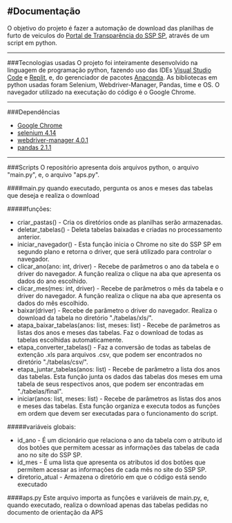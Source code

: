 #Documentação 
---

O objetivo do projeto é fazer a automação de download das planilhas de furto de veiculos do [Portal de Transparência do SSP SP](https://www.ssp.sp.gov.br/transparenciassp/Consulta2022.aspx), através de um script em python.

---

###Tecnologias usadas
O projeto foi inteiramente desenvolvido na linguagem de programação python, fazendo uso das IDEs [Visual Studio Code](https://code.visualstudio.com) e [Replit](https://replit.com), e, do gerenciador de pacotes [Anaconda](https://www.anaconda.com). As bibliotecas em python usadas foram Selenium, Webdriver-Manager, Pandas, time e OS. O navegador utilizado na executação do código é o Google Chrome.

---

###Dependências
- [Google Chrome](https://www.google.pt/intl/pt-PT/chrome/?brand=FHFK&gclid=EAIaIQobChMI4rmvs8_GggMVjF9IAB3MZAplEAAYASAAEgIHdvD_BwE&gclsrc=aw.ds)
- [selenium 4.14](https://pypi.org/project/selenium/4.14.0/)
- [webdriver-manager 4.0.1](https://pypi.org/project/webdriver-manager/4.0.1/)
- [pandas 2.1.1](https://pypi.org/project/pandas/2.1.1/)

---

###Scripts
O repositório apresenta dois arquivos python, o arquivo "main.py", e, o arquivo "aps.py".

####main.py
quando executado, pergunta os anos e meses das tabelas que deseja e realiza o download

#####funções:
- criar_pastas() - Cria os diretórios onde as planilhas serão armazenadas.
- deletar_tabelas() - Deleta tabelas baixadas e criadas no processamento anterior.
- iniciar_navegador() - Esta função inicia o Chrome no site do SSP SP em segundo plano e retorna o driver, que será utilizado para controlar o navegador.
- clicar_ano(ano: int, driver) - Recebe de parâmetros o ano da tabela e o driver do navegador. A função realiza o clique na aba que apresenta os dados do ano escolhido.
- clicar_mes(mes: int, driver) - Recebe de parâmetros o mês da tabela e o driver do navegador. A função realiza o clique na aba que apresenta os dados do mês escolhido.
- baixar(driver) - Recebe de parâmetro o driver do navegador. Realiza o download da tabela no diretório "./tabelas/xls/".
- atapa_baixar_tabelas(anos: list, meses: list) - Recebe de parâmetros as listas dos anos e meses das tabelas. Faz o download de todas as tabelas escolhidas automaticamente.
- etapa_converter_tabelas() - Faz a conversão de todas as tabelas de extenção .xls para arquivos .csv, que podem ser encontrados no diretório "./tabelas/csv/".
- etapa_juntar_tabelas(anos: list) - Recebe de parâmetro a lista dos anos das tabelas. Esta função junta os dados das tabelas dos meses em uma tabela de seus respectivos anos, que podem ser encontradas em "./tabelas/final".
- iniciar(anos: list, meses: list) - Recebe de parâmetros as listas dos anos e meses das tabelas. Esta função organiza e executa todos as funções em ordem que devem ser executadas para o funcionamento do script.

#####variáveis globais:
- id_ano - É um dicionário que relaciona o ano da tabela com o atributo id dos botões que permitem acessar as informações das tabelas de cada ano no site do SSP SP.
- id_mes - É uma lista que apresenta os atributos id dos botões que permitem acessar as informações de cada mês no site do SSP SP.
- diretorio_atual - Armazena o diretório em que o código está sendo executado

####aps.py
Este arquivo importa as funções e variáveis de main.py, e, quando executado, realiza o download apenas das tabelas pedidas no documento de orientação da APS